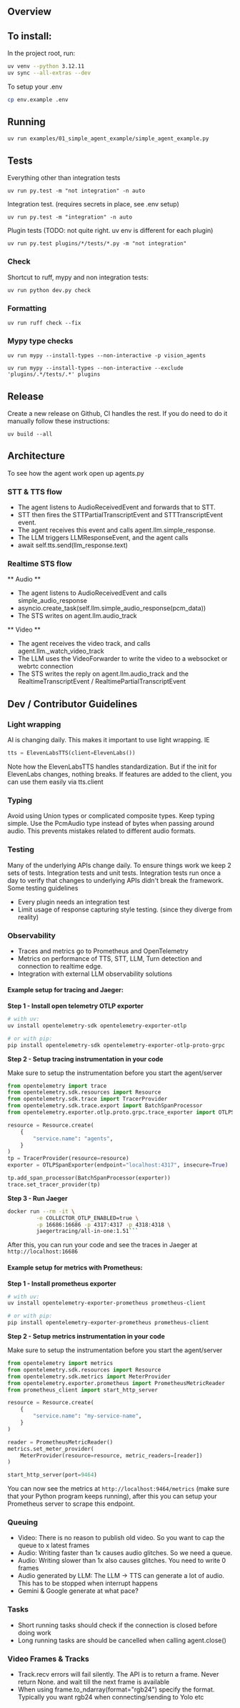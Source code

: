 ## Overview

## To install:

In the project root, run:

```bash
uv venv --python 3.12.11
uv sync --all-extras --dev
```

To setup your .env
```bash
cp env.example .env
```

## Running
```bash
uv run examples/01_simple_agent_example/simple_agent_example.py
```

## Tests

Everything other than integration tests

```
uv run py.test -m "not integration" -n auto
```

Integration test. (requires secrets in place, see .env setup)
```
uv run py.test -m "integration" -n auto
```

Plugin tests (TODO: not quite right. uv env is different for each plugin)

```
uv run py.test plugins/*/tests/*.py -m "not integration"
```

### Check

Shortcut to ruff, mypy and non integration tests:

```
uv run python dev.py check
```

### Formatting

```
uv run ruff check --fix
```

### Mypy type checks


```
uv run mypy --install-types --non-interactive -p vision_agents
```

```
uv run mypy --install-types --non-interactive --exclude 'plugins/.*/tests/.*' plugins
```

## Release

Create a new release on Github, CI handles the rest. If you do need to do it manually follow these instructions:

```
uv build --all
```

## Architecture

To see how the agent work open up agents.py

### STT & TTS flow

* The agent listens to AudioReceivedEvent and forwards that to STT.
* STT then fires the STTPartialTranscriptEvent and STTTranscriptEvent event. 
* The agent receives this event and calls agent.llm.simple_response.
* The LLM triggers LLMResponseEvent, and the agent calls 
* await self.tts.send(llm_response.text)

### Realtime STS flow

** Audio **

* The agent listens to AudioReceivedEvent and calls simple_audio_response
* asyncio.create_task(self.llm.simple_audio_response(pcm_data))
* The STS writes on agent.llm.audio_track

** Video **

* The agent receives the video track, and calls agent.llm._watch_video_track
* The LLM uses the VideoForwarder to write the video to a websocket or webrtc connection
* The STS writes the reply on agent.llm.audio_track and the RealtimeTranscriptEvent / RealtimePartialTranscriptEvent

## Dev / Contributor Guidelines

### Light wrapping

AI is changing daily. This makes it important to use light wrapping. IE

```python
tts = ElevenLabsTTS(client=ElevenLabs())
```

Note how the ElevenLabsTTS handles standardization.
But if the init for ElevenLabs changes, nothing breaks.
If features are added to the client, you can use them easily via tts.client

### Typing

Avoid using Union types or complicated composite types.
Keep typing simple. Use the PcmAudio type instead of bytes when passing around audio.
This prevents mistakes related to different audio formats.

### Testing

Many of the underlying APIs change daily. To ensure things work we keep 2 sets of tests. Integration tests and unit tests.
Integration tests run once a day to verify that changes to underlying APIs didn't break the framework. Some testing guidelines

- Every plugin needs an integration test
- Limit usage of response capturing style testing. (since they diverge from reality)

### Observability

- Traces and metrics go to Prometheus and OpenTelemetry
- Metrics on performance of TTS, STT, LLM, Turn detection and connection to realtime edge.
- Integration with external LLM observability solutions

#### Example setup for tracing and Jaeger:

**Step 1 - Install open telemetry OTLP exporter**

```bash
# with uv:
uv install opentelemetry-sdk opentelemetry-exporter-otlp

# or with pip:
pip install opentelemetry-sdk opentelemetry-exporter-otlp-proto-grpc
`````

**Step 2 - Setup tracing instrumentation in your code**

Make sure to setup the instrumentation before you start the agent/server

```python
from opentelemetry import trace
from opentelemetry.sdk.resources import Resource
from opentelemetry.sdk.trace import TracerProvider
from opentelemetry.sdk.trace.export import BatchSpanProcessor
from opentelemetry.exporter.otlp.proto.grpc.trace_exporter import OTLPSpanExporter

resource = Resource.create(
    {
        "service.name": "agents",
    }
)
tp = TracerProvider(resource=resource)
exporter = OTLPSpanExporter(endpoint="localhost:4317", insecure=True)

tp.add_span_processor(BatchSpanProcessor(exporter))
trace.set_tracer_provider(tp)
```

**Step 3 - Run Jaeger**

```bash
docker run --rm -it \
         -e COLLECTOR_OTLP_ENABLED=true \
         -p 16686:16686 -p 4317:4317 -p 4318:4318 \
         jaegertracing/all-in-one:1.51```
```

After this, you can run your code and see the traces in Jaeger at `http://localhost:16686`

#### Example setup for metrics with Prometheus:

**Step 1 - Install prometheus exporter**

```bash
# with uv:
uv install opentelemetry-exporter-prometheus prometheus-client

# or with pip:
pip install opentelemetry-exporter-prometheus prometheus-client
```

**Step 2 - Setup metrics instrumentation in your code**

Make sure to setup the instrumentation before you start the agent/server

```python
from opentelemetry import metrics
from opentelemetry.sdk.resources import Resource
from opentelemetry.sdk.metrics import MeterProvider
from opentelemetry.exporter.prometheus import PrometheusMetricReader
from prometheus_client import start_http_server

resource = Resource.create(
    {
        "service.name": "my-service-name",
    }
)

reader = PrometheusMetricReader()
metrics.set_meter_provider(
    MeterProvider(resource=resource, metric_readers=[reader])
)

start_http_server(port=9464)
```

You can now see the metrics at `http://localhost:9464/metrics` (make sure that your Python program keeps running), after this you can setup your Prometheus server to scrape this endpoint.


### Queuing

- Video: There is no reason to publish old video. So you want to cap the queue to x latest frames
- Audio: Writing faster than 1x causes audio glitches. So we need a queue.
- Audio: Writing slower than 1x also causes glitches. You need to write 0 frames
- Audio generated by LLM: The LLM -> TTS can generate a lot of audio. This has to be stopped when interrupt happens
- Gemini & Google generate at what pace?

### Tasks

- Short running tasks should check if the connection is closed before doing work
- Long running tasks are should be cancelled when calling agent.close()

### Video Frames & Tracks

- Track.recv errors will fail silently. The API is to return a frame. Never return None. and wait till the next frame is available
- When using frame.to_ndarray(format="rgb24") specify the format. Typically you want rgb24 when connecting/sending to Yolo etc
